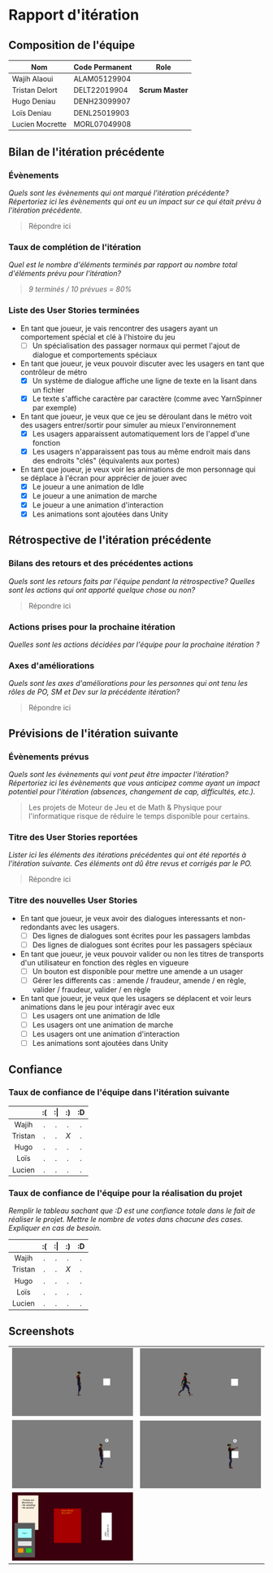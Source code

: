 # Rapport d'itération  

## Composition de l'équipe 

|  Nom              | Code Permanent | Role               |
|-------------------|----------------|--------------------|
|  Wajih Alaoui     | ALAM05129904   |                    |
|  Tristan Delort   | DELT22019904   |  **Scrum Master**  | <--! auto proclamé -->
|  Hugo Deniau      | DENH23099907   |                    |
|  Loïs Deniau      | DENL25019903   |                    |
|  Lucien Mocrette  | MORL07049908   |                    |

## Bilan de l'itération précédente

### Évènements 

*Quels sont les évènements qui ont marqué l'itération précédente? Répertoriez ici les évènements qui ont eu un impact sur ce qui était prévu à l'itération précédente.*
> Répondre ici

### Taux de complétion de l'itération  

*Quel est le nombre d'éléments terminés par rapport au nombre total d'éléments prévu pour l'itération?*
> *9 terminés / 10 prévues = 80%*

### Liste des User Stories terminées

- En tant que joueur, je vais rencontrer des usagers ayant un comportement spécial et clé à l'histoire du jeu
  - [ ] Un spécialisation des passager normaux qui permet l'ajout de dialogue et comportements spéciaux
- En tant que joueur, je veux pouvoir discuter avec les usagers en tant que contrôleur de métro
  - [x] Un système de dialogue affiche une ligne de texte en la lisant dans un fichier
  - [x] Le texte s'affiche caractère par caractère (comme avec YarnSpinner par exemple)
- En tant que joueur, je veux que ce jeu se déroulant dans le métro voit des usagers entrer/sortir pour simuler au mieux l'environnement
  - [x] Les usagers apparaissent automatiquement lors de l'appel d'une fonction
  - [x] Les usagers n'apparaissent pas tous au même endroit mais dans des endroits "clés" (équivalents aux portes)
- En tant que joueur, je veux voir les animations de mon personnage qui se déplace à l'écran pour apprécier de jouer avec
  - [x] Le joueur a une animation de Idle
  - [x] Le joueur a une animation de marche
  - [x] Le joueur a une animation d'interaction
  - [x] Les animations sont ajoutées dans Unity

## Rétrospective de l'itération précédente
  
### Bilans des retours et des précédentes actions

*Quels sont les retours faits par l'équipe pendant la rétrospective? Quelles sont les actions qui ont apporté quelque chose ou non?*
> Répondre ici

### Actions prises pour la prochaine itération

*Quelles sont les actions décidées par l'équipe pour la prochaine itération ?*

### Axes d'améliorations

*Quels sont les axes d'améliorations pour les personnes qui ont tenu les rôles de PO, SM et Dev sur la précédente itération?*
> Répondre ici

## Prévisions de l'itération suivante  

### Évènements prévus

*Quels sont les évènements qui vont peut être impacter l'itération? Répertoriez ici les évènements que vous anticipez comme ayant un impact potentiel pour l'itération (absences, changement de cap, difficultés, etc.).*
> Les projets de Moteur de Jeu et de Math & Physique pour l'informatique risque de réduire le temps disponible pour certains.

### Titre des User Stories reportées

*Lister ici les éléments des itérations précédentes qui ont été reportés à l'itération suivante. Ces éléments ont dû être revus et corrigés par le PO.*
> Répondre ici

### Titre des nouvelles User Stories

- En tant que joueur, je veux avoir des dialogues interessants et non-redondants avec les usagers.
  - [ ] Des lignes de dialogues sont écrites pour les passagers lambdas
  - [ ] Des lignes de dialogues sont écrites pour les passagers spéciaux
- En tant que joueur, je veux pouvoir valider ou non les titres de transports d'un utilisateur en fonction des règles en vigueure
  - [ ] Un bouton est disponible pour mettre une amende a un usager
  - [ ] Gérer les differents cas : amende / fraudeur, amende / en règle, valider / fraudeur, valider / en règle
- En tant que joueur, je veux que les usagers se déplacent et voir leurs animations dans le jeu pour intéragir avec eux
  - [ ] Les usagers ont une animation de Idle
  - [ ] Les usagers ont une animation de marche
  - [ ] Les usagers ont une animation d'interaction
  - [ ] Les animations sont ajoutées dans Unity

## Confiance

### Taux de confiance de l'équipe dans l'itération suivante

|           | :(    | :&#124;   | :)    | :D    |
|:---------:|:-----:|:---------:|:-----:|:-----:|
| Wajih     |  *.*  |  *.*      |  *.*  |  *.*  |
| Tristan   |  *.*  |  *.*      |  *X*  |  *.*  |
| Hugo      |  *.*  |  *.*      |  *.*  |  *.*  |
| Loïs      |  *.*  |  *.*      |  *.*  |  *.*  |
| Lucien    |  *.*  |  *.*      |  *.*  |  *.*  |

### Taux de confiance de l'équipe pour la réalisation du projet

*Remplir le tableau sachant que :D est une confiance totale dans le fait de réaliser le projet. Mettre le nombre de votes dans chacune des cases. Expliquer en cas de besoin.*

|           | :(    | :&#124;   | :)    | :D    |
|:---------:|:-----:|:---------:|:-----:|:-----:|
| Wajih     |  *.*  |  *.*      |  *.*  |  *.*  |
| Tristan   |  *.*  |  *.*      |  *X*  |  *.*  |
| Hugo      |  *.*  |  *.*      |  *.*  |  *.*  |
| Loïs      |  *.*  |  *.*      |  *.*  |  *.*  |
| Lucien    |  *.*  |  *.*      |  *.*  |  *.*  |

## Screenshots

|   |   |
|---|---|
| ![](img/idle.png) | ![](img/walk.png) |
| ![](img/E.png) | ![](img/interact.png) |
| ![](img/papers.png) |  |